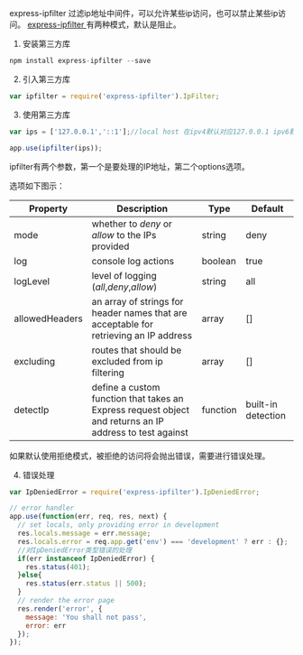 express-ipfilter 
过滤ip地址中间件，可以允许某些ip访问，也可以禁止某些ip访问。
[express-ipfilter ](https://github.com/baminteractive/express-ipfilter)有两种模式，默认是阻止。

1. 安装第三方库

```js
npm install express-ipfilter --save
```

2. 引入第三方库

```js
var ipfilter = require('express-ipfilter').IpFilter;
```

3. 使用第三方库

```js
var ips = ['127.0.0.1','::1'];//local host 在ipv4默认对应127.0.0.1 ipv6默认对应::1

app.use(ipfilter(ips));
```

ipfilter有两个参数，第一个是要处理的IP地址，第二个options选项。

选项如下图示：

| Property       | Description                              | Type     | Default            |
| -------------- | ---------------------------------------- | -------- | ------------------ |
| mode           | whether to *deny* or *allow* to the IPs provided | string   | deny               |
| log            | console log actions                      | boolean  | true               |
| logLevel       | level of logging (*all*,*deny*,*allow*)  | string   | all                |
| allowedHeaders | an array of strings for header names that are acceptable for retrieving an IP address | array    | []                 |
| excluding      | routes that should be excluded from ip filtering | array    | []                 |
| detectIp       | define a custom function that takes an Express request object and returns an IP address to test against | function | built-in detection |

如果默认使用拒绝模式，被拒绝的访问将会抛出错误，需要进行错误处理。

4. 错误处理

```js
var IpDeniedError = require('express-ipfilter').IpDeniedError;

// error handler
app.use(function(err, req, res, next) {
  // set locals, only providing error in development
  res.locals.message = err.message;
  res.locals.error = req.app.get('env') === 'development' ? err : {};
  //对IpDeniedError类型错误的处理
  if(err instanceof IpDeniedError) {
    res.status(401);
  }else{
    res.status(err.status || 500);    
  }
  // render the error page
  res.render('error', {
    message: 'You shall not pass',
    error: err
  });
});
```

